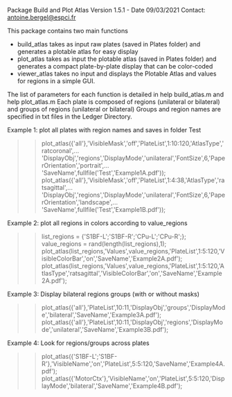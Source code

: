 Package Build and Plot Atlas
Version 1.5.1 - Date 09/03/2021
Contact: antoine.bergel@espci.fr

This package contains two main functions
- build_atlas takes as input raw plates (saved in Plates folder) and generates a plotable atlas for easy display
- plot_atlas takes as input the plotable atlas (saved in Plates folder) and generates a compact plate-by-plate display that can be color-coded
- viewer_atlas takes no input and displays the Plotable Atlas and values for regions in a simple GUI.

The list of parameters for each function is detailed in help build_atlas.m and help plot_atlas.m
Each plate is composed of regions (unilateral or bilateral) and groups of regions (unilateral or bilateral)
Groups and region names are specified in txt files in the Ledger Directory.

Example 1: plot all plates with region names and saves in folder Test
>> plot_atlas({'all'},'VisibleMask','off','PlateList',1:10:120,'AtlasType','ratcoronal',...
    'DisplayObj','regions','DisplayMode','unilateral','FontSize',6,'PaperOrientation','portrait',...
    'SaveName',fullfile('Test','Example1A.pdf'));
>> plot_atlas({'all'},'VisibleMask','off','PlateList',1:4:38,'AtlasType','ratsagittal',...
    'DisplayObj','regions','DisplayMode','unilateral','FontSize',6,'PaperOrientation','landscape',...
    'SaveName',fullfile('Test','Example1B.pdf'));

Example 2: plot all regions in colors according to value_regions
>> list_regions = {'S1BF-L';'S1BF-R';'CPu-L';'CPu-R';};
>> value_regions = rand(length(list_regions),1);
>> plot_atlas(list_regions,'Values',value_regions,'PlateList',1:5:120,'VisibleColorBar','on','SaveName','Example2A.pdf');
>> plot_atlas(list_regions,'Values',value_regions,'PlateList',1:5:120,'AtlasType','ratsagittal','VisibleColorBar','on','SaveName','Example2A.pdf');

Example 3: Display bilateral regions groups (with or without masks)
>> plot_atlas({'all'},'PlateList',10:11,'DisplayObj','groups','DisplayMode','bilateral','SaveName','Example3A.pdf');
>> plot_atlas({'all'},'PlateList',10:11,'DisplayObj','regions','DisplayMode','unilateral','SaveName','Example3B.pdf');

Example 4: Look for regions/groups across plates
>> plot_atlas({'S1BF-L';'S1BF-R'},'VisibleName','on','PlateList',5:5:120,'SaveName','Example4A.pdf');
>> plot_atlas({'MotorCtx'},'VisibleName','on','PlateList',5:5:120,'DisplayMode','bilateral','SaveName','Example4B.pdf');